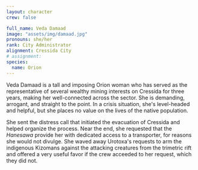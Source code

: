 ```yaml
---
layout: character
crew: false

full_name: Veda Damaad
image: "assets/img/damaad.jpg"
pronouns: she/her
rank: City Administrator
alignment: Cressida City
# assignment: 
species: 
  name: Orion
---
```


Veda Damaad is a tall and imposing Orion woman who has served as the representative of several wealthy mining interests on Cressida for three years, making her well-connected across the sector. She is demanding, arrogant, and straight to the point. In a crisis situation, she's level-headed and helpful, but she places no value on the lives of the native population. 

She sent the distress call that initiated the evacuation of Cressida and helped organize the process. Near the end, she requested that the *Hanesawa* provide her with dedicated access to a transporter, for reasons she would not divulge. She waved away Urotoxa's requests to arm the indigenous Kizomans against the attacking creatures from the trimetric rift and offered a very useful favor if the crew acceeded to her request, which they did not.